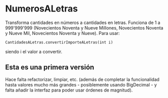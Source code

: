 ﻿# NumerosALetras
Transforma cantidades en números a cantidades en letras.
Funciona de 1 a 999'999'999 (Novecientos Noventa y Nueve Millones, Novecientos Noventa y Nueve Mil, Novecientos Noventa y Nueve).
Para usar: 
```
CantidadesALetras.convertirImporteALetras(int i)
```
siendo i el valor a convertir. 
## Esta es una primera versión
Hace falta refactorizar, limpiar, etc. (además de completar la funcionalidad hasta valores mucho más grandes - posiblemente usando BigDecimal - y falta añadir la interfaz para poder usar órdenes de magnitud).
